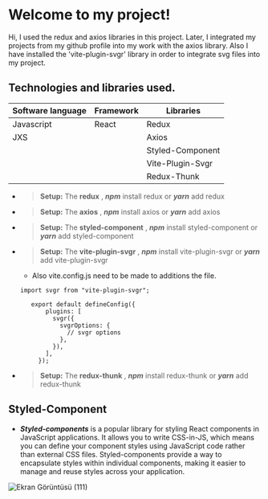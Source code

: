# Welcome to my project!

Hi, I used the redux and axios libraries in this project. Later, I integrated my projects from my github profile into my work with the axios library. 
Also I have installed the 'vite-plugin-svgr' library in order to integrate svg files into my project.


## Technologies and libraries used.

| Software language | Framework | Libraries        |
| ----------------- | --------- | ---------------- |
| Javascript        | React     | Redux         |
|      JXS          |           | Axios |
|                   |           | Styled-Component      |
|                   |           |  Vite-Plugin-Svgr           |
|                   |           |  Redux-Thunk      |


- > **Setup:** The **redux** , **_npm_** install redux or **_yarn_** add redux
- > **Setup:** The **axios** , **_npm_** install axios or **_yarn_** add axios
- > **Setup:** The **styled-component** , **_npm_** install styled-component or **_yarn_** add styled-component
- > **Setup:** The **vite-plugin-svgr** , **_npm_** install vite-plugin-svgr or **_yarn_** add vite-plugin-svgr
  - Also vite.config.js need to be made to additions the file. 
   ```
   import svgr from "vite-plugin-svgr";
   
      export default defineConfig({
          plugins: [    
            svgr({
              svgrOptions: {
                // svgr options
              },
            }),
          ],
        });
   
   ```
- > **Setup:** The **redux-thunk** , **_npm_** install redux-thunk or **_yarn_** add redux-thunk

## Styled-Component 

-  **_Styled-components_** is a popular library for styling React components in JavaScript applications. It allows you to write CSS-in-JS, which means you can define your component styles using JavaScript code rather than external CSS files. Styled-components provide a way to encapsulate styles within individual components, making it easier to manage and reuse styles across your application.



![Ekran Görüntüsü (111)](https://user-images.githubusercontent.com/100241189/231208339-61b14ab5-dea7-4354-b45b-dc56d27f6fae.png)


